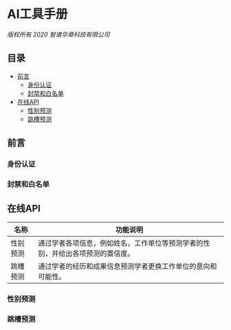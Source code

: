 # AI工具手册

_版权所有 2020 智谱华章科技有限公司_

## 目录

<!-- TOC depthFrom:2 depthTo:3 -->

- [前言](#前言)
    - [身份认证](#身份认证)
    - [封禁和白名单](#封禁和白名单)
- [在线API](#在线API)
    - [性别预测](#性别预测)
    - [跳槽预测](#跳槽预测)

## 前言

### 身份认证

### 封禁和白名单

## 在线API

| 名称                      | 功能说明                       |
| ------------------------- | ------------------------------ |
| 性别预测                  | 通过学者各项信息，例如姓名，工作单位等预测学者的性别，并给出各项预测的置信度。 |
| 跳槽预测                  | 通过学者的经历和成果信息预测学者更换工作单位的意向和可能性。                   |


### 性别预测

### 跳槽预测
